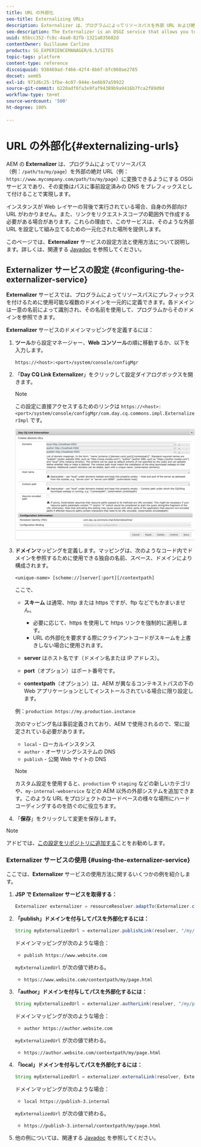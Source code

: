 ```yaml
---
title: URL の外部化
seo-title: Externalizing URLs
description: Externalizer は、プログラムによってリソースパスを外部 URL および絶対 URL に変換できる OSGi サービスです
seo-description: The Externalizer is an OSGI service that allows you to programmatically transform a resource path into an external and absolute URL
uuid: 65bcc352-fc8c-4aa0-82fb-1321a035602d
contentOwner: Guillaume Carlino
products: SG_EXPERIENCEMANAGER/6.5/SITES
topic-tags: platform
content-type: reference
discoiquuid: 938469ad-f466-42f4-8b6f-bfc060ae2785
docset: aem65
exl-id: 971d6c25-1fbe-4c07-944e-be6b97a59922
source-git-commit: b220adf6fa3e9faf94389b9a9416b7fca2f89d9d
workflow-type: tm+mt
source-wordcount: '500'
ht-degree: 100%

---
```


# URL の外部化{#externalizing-urls}

AEM の **Externalizer** は、プログラムによってリソースパス（例：`/path/to/my/page`）を外部の絶対 URL（例：`https://www.mycompany.com/path/to/my/page`）に変換できるようにする OSGi サービスであり、その変換はパスに事前設定済みの DNS をプレフィックスとして付けることで実現します。

インスタンスが Web レイヤーの背後で実行されている場合、自身の外部向け URL がわかりません。また、リンクをリクエストスコープの範囲外で作成する必要がある場合があります。これらの理由で、このサービスは、そのような外部 URL を設定して組み立てるための一元化された場所を提供します。

このページでは、**Externalizer** サービスの設定方法と使用方法について説明します。詳しくは、関連する [Javadoc](https://helpx.adobe.com/experience-manager/6-5/sites/developing/using/reference-materials/javadoc/com/day/cq/commons/Externalizer.html) を参照してください。

## Externalizer サービスの設定 {#configuring-the-externalizer-service}

**Externalizer** サービスでは、プログラムによってリソースパスにプレフィックスを付けるために使用可能な複数のドメインを一元的に定義できます。各ドメインは一意の名前によって識別され、その名前を使用して、プログラムからそのドメインを参照できます。

**Externalizer** サービスのドメインマッピングを定義するには：

1. **ツール**&#x200B;から設定マネージャー、**Web コンソール**&#x200B;の順に移動するか、以下を入力します。

   `https://<host>:<port>/system/console/configMgr`

1. 「**Day CQ Link Externalizer**」をクリックして設定ダイアログボックスを開きます。

   >[!NOTE]
   >
   >この設定に直接アクセスするためのリンクは `https://<host>:<port>/system/console/configMgr/com.day.cq.commons.impl.ExternalizerImpl` です。

   ![aem-externalizer-01](assets/aem-externalizer-01.png)

1. **ドメイン**&#x200B;マッピングを定義します。マッピングは、次のようなコード内でドメインを参照するために使用できる独自の名前、スペース、ドメインにより構成されます。

   `<unique-name> [scheme://]server[:port][/contextpath]`

   ここで、

   * **スキーム** は通常、http または https ですが、ftp などでもかまいません。

      * 必要に応じて、https を使用して https リンクを強制的に適用します。
      * URL の外部化を要求する際にクライアントコードがスキームを上書きしない場合に使用されます。
   * **server** はホスト名です（ドメイン名または IP アドレス）。
   * **port**（オプション）はポート番号です。
   * **contextpath**（オプション）は、AEM が異なるコンテキストパスの下の Web アプリケーションとしてインストールされている場合に限り設定します。

   例：`production https://my.production.instance`

   次のマッピング名は事前定義されており、AEM で使用されるので、常に設定されている必要があります。

   * `local` - ローカルインスタンス
   * `author` - オーサリングシステムの DNS
   * `publish` - 公開 Web サイトの DNS

   >[!NOTE]
   >
   >カスタム設定を使用すると、`production` や `staging` などの新しいカテゴリや、`my-internal-webservice` などの AEM 以外の外部システムを追加できます。このような URL をプロジェクトのコードベースの様々な場所にハードコーディングするのを防ぐのに役立ちます。

1. 「**保存**」をクリックして変更を保存します。

>[!NOTE]
>
>アドビでは、[この設定をリポジトリに追加する](/help/sites-deploying/configuring.md#addinganewconfigurationtotherepository)ことをお勧めします。

### Externalizer サービスの使用 {#using-the-externalizer-service}

ここでは、**Externalizer** サービスの使用方法に関するいくつかの例を紹介します。

1. **JSP で Externalizer サービスを取得する：**

   ```java
   Externalizer externalizer = resourceResolver.adaptTo(Externalizer.class);
   ```

1. **「publish」ドメインを付与してパスを外部化するには：**

   ```java
   String myExternalizedUrl = externalizer.publishLink(resolver, "/my/page") + ".html";
   ```

   ドメインマッピングが次のような場合：

   * `publish https://www.website.com`

   `myExternalizedUrl` が次の値で終わる。

   * `https://www.website.com/contextpath/my/page.html`


1. **「author」ドメインを付与してパスを外部化するには：**

   ```java
   String myExternalizedUrl = externalizer.authorLink(resolver, "/my/page") + ".html";
   ```

   ドメインマッピングが次のような場合：

   * `author https://author.website.com`

   `myExternalizedUrl` が次の値で終わる。

   * `https://author.website.com/contextpath/my/page.html`


1. **「local」ドメインを付与してパスを外部化するには：**

   ```java
   String myExternalizedUrl = externalizer.externalLink(resolver, Externalizer.LOCAL, "/my/page") + ".html";
   ```

   ドメインマッピングが次のような場合：

   * `local https://publish-3.internal`

   `myExternalizedUrl` が次の値で終わる。

   * `https://publish-3.internal/contextpath/my/page.html`


1. 他の例については、関連する [Javadoc](https://helpx.adobe.com/experience-manager/6-5/sites/developing/using/reference-materials/javadoc/com/day/cq/commons/Externalizer.html) を参照してください。
